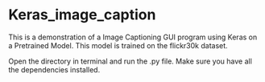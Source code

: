 # Keras_image_caption

This is a demonstration of a Image Captioning GUI program using Keras on a Pretrained Model.
This model is trained on the flickr30k dataset.

Open the directory in terminal and run the .py file.
Make sure you have all the dependencies installed.
